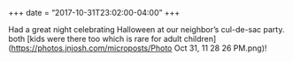 +++
date = “2017-10-31T23:02:00-04:00”
+++

Had a great night celebrating Halloween at our neighbor’s cul-de-sac party. both [kids were there too which is rare for adult children](https://photos.jnjosh.com/microposts/Photo Oct 31, 11 28 26 PM.png)!